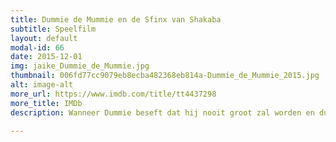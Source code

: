 ```yaml
---
title: Dummie de Mummie en de Sfinx van Shakaba
subtitle: Speelfilm
layout: default
modal-id: 66
date: 2015-12-01
img: jaike_Dummie_de_Mummie.jpg
thumbnail: 006fd77cc9079eb8ecba482368eb814a-Dummie_de_Mummie_2015.jpg
alt: image-alt
more_url: https://www.imdb.com/title/tt4437298
more_title: IMDb
description: Wanneer Dummie beseft dat hij nooit groot zal worden en dus ook geen koning, wil hij in ieder geval net zo beroemd worden als zijn farao-vader. Vol zelfvertrouwen doet hij mee aan een bijzondere wedstrijd. Ondertussen heeft zijn beste vriend Goos een ander plan. Ergens op aarde bevindt zich een geheimzinnig beeldje – de sfinx van Shakaba. Misschien kan dat machtige beeldje Dummie helpen?! Goos moet en zal het vinden. Maar… waar is het? Bomkak Dinges! Toch niet op de bodem van de zee?

---
```


